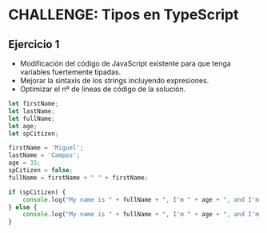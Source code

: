 # CHALLENGE: Tipos en TypeScript

## Ejercicio 1

- Modificación del código de JavaScript existente para que tenga variables fuertemente tipadas.
- Mejorar la sintaxis de los strings incluyendo expresiones.
- Optimizar el nº de líneas de código de la solución.

```javascript
let firstName;
let lastName;
let fullName;
let age;
let spCitizen;

firstName = 'Miguel';
lastName = 'Campos';
age = 35;
spCitizen = false;
fullName = firstName + " " + firstName;

if (spCitizen) {
    console.log("My name is " + fullName + ", I'm " + age + ", and I'm a citizen of Spain.");
} else {
    console.log("My name is " + fullName + ", I'm " + age + ", and I'm not a citizen of Spain.");
}
```
